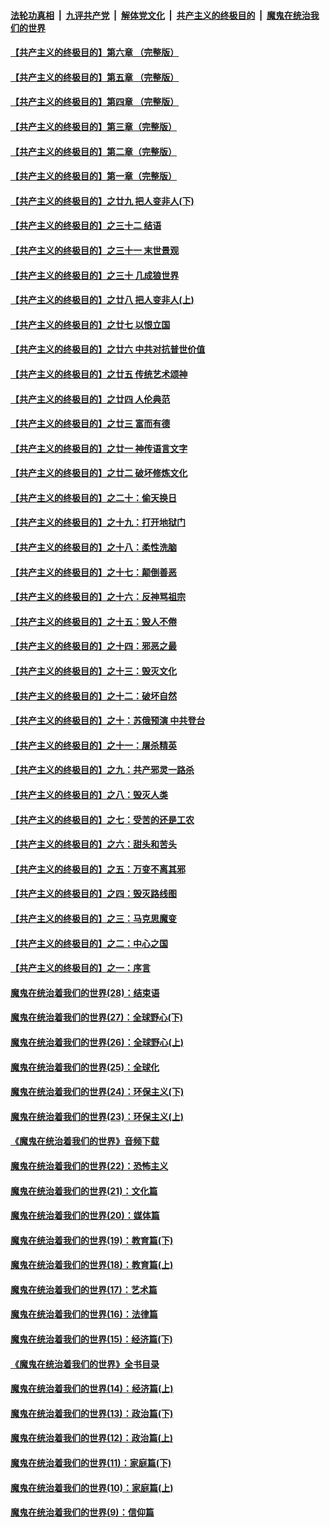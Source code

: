 ####  [法轮功真相](../../../../basic/blob/master/README.md?t=04202301) &nbsp;|&nbsp; [九评共产党](../../../../9ping.md/blob/master/README.md?t=04202301) &nbsp;|&nbsp; [解体党文化](../../../../jtdwh.md/blob/master/README.md?t=04202301)  &nbsp;|&nbsp; [共产主义的终极目的](../../../../gczydzjmd.md/blob/master/README.md?t=04202301) &nbsp;|&nbsp; [魔鬼在统治我们的世界](../../../../mgztzwmdsj.md/blob/master/README.md?t=04202301) 

#### [【共产主义的终极目的】第六章 （完整版）](../pages/nsc422/n11428913.md?t=04202301) 

#### [【共产主义的终极目的】第五章 （完整版）](../pages/nsc422/n11428912.md?t=04202301) 

#### [【共产主义的终极目的】第四章 （完整版）](../pages/nsc422/n11428907.md?t=04202301) 

#### [【共产主义的终极目的】第三章（完整版）](../pages/nsc422/n11428848.md?t=04202301) 

#### [【共产主义的终极目的】第二章（完整版）](../pages/nsc422/n11428831.md?t=04202301) 

#### [【共产主义的终极目的】第一章（完整版）](../pages/nsc422/n11417651.md?t=04202301) 

#### [【共产主义的终极目的】之廿九 把人变非人(下)](../pages/nsc422/n11344140.md?t=04202301) 

#### [【共产主义的终极目的】之三十二 结语](../pages/nsc422/n11360535.md?t=04202301) 

#### [【共产主义的终极目的】之三十一 末世景观](../pages/nsc422/n11351129.md?t=04202301) 

#### [【共产主义的终极目的】之三十 几成狼世界](../pages/nsc422/n11348280.md?t=04202301) 

#### [【共产主义的终极目的】之廿八 把人变非人(上)](../pages/nsc422/n11340492.md?t=04202301) 

#### [【共产主义的终极目的】之廿七 以恨立国](../pages/nsc422/n11336944.md?t=04202301) 

#### [【共产主义的终极目的】之廿六 中共对抗普世价值](../pages/nsc422/n11324785.md?t=04202301) 

#### [【共产主义的终极目的】之廿五 传统艺术颂神](../pages/nsc422/n11296396.md?t=04202301) 

#### [【共产主义的终极目的】之廿四 人伦典范](../pages/nsc422/n11296397.md?t=04202301) 

#### [【共产主义的终极目的】之廿三 富而有德](../pages/nsc422/n11283598.md?t=04202301) 

#### [【共产主义的终极目的】之廿一 神传语言文字](../pages/nsc422/n11263265.md?t=04202301) 

#### [【共产主义的终极目的】之廿二 破坏修炼文化](../pages/nsc422/n11245728.md?t=04202301) 

#### [【共产主义的终极目的】之二十：偷天换日](../pages/nsc422/n11238846.md?t=04202301) 

#### [【共产主义的终极目的】之十九：打开地狱门](../pages/nsc422/n11206376.md?t=04202301) 

#### [【共产主义的终极目的】之十八：柔性洗脑](../pages/nsc422/n11199994.md?t=04202301) 

#### [【共产主义的终极目的】之十七：颠倒善恶](../pages/nsc422/n11179782.md?t=04202301) 

#### [【共产主义的终极目的】之十六：反神骂祖宗](../pages/nsc422/n11166798.md?t=04202301) 

#### [【共产主义的终极目的】之十五：毁人不倦](../pages/nsc422/n11166792.md?t=04202301) 

#### [【共产主义的终极目的】之十四：邪恶之最](../pages/nsc422/n11150249.md?t=04202301) 

#### [【共产主义的终极目的】之十三：毁灭文化](../pages/nsc422/n11135227.md?t=04202301) 

#### [【共产主义的终极目的】之十二：破坏自然](../pages/nsc422/n11135214.md?t=04202301) 

#### [【共产主义的终极目的】之十：苏俄预演 中共登台](../pages/nsc422/n11118424.md?t=04202301) 

#### [【共产主义的终极目的】之十一：屠杀精英](../pages/nsc422/n11118442.md?t=04202301) 

#### [【共产主义的终极目的】之九：共产邪灵一路杀](../pages/nsc422/n11114139.md?t=04202301) 

#### [【共产主义的终极目的】之八：毁灭人类](../pages/nsc422/n11108503.md?t=04202301) 

#### [【共产主义的终极目的】之七：受苦的还是工农](../pages/nsc422/n11101809.md?t=04202301) 

#### [【共产主义的终极目的】之六：甜头和苦头](../pages/nsc422/n11096971.md?t=04202301) 

#### [【共产主义的终极目的】之五：万变不离其邪](../pages/nsc422/n11091285.md?t=04202301) 

#### [【共产主义的终极目的】之四：毁灭路线图](../pages/nsc422/n11086284.md?t=04202301) 

#### [【共产主义的终极目的】之三：马克思魔变](../pages/nsc422/n11061941.md?t=04202301) 

#### [【共产主义的终极目的】之二：中心之国](../pages/nsc422/n11047728.md?t=04202301) 

#### [【共产主义的终极目的】之一：序言](../pages/nsc422/n11086077.md?t=04202301) 

#### [魔鬼在统治着我们的世界(28)：结束语](../pages/nsc422/n10936246.md?t=04202301) 

#### [魔鬼在统治着我们的世界(27)：全球野心(下)](../pages/nsc422/n10928319.md?t=04202301) 

#### [魔鬼在统治着我们的世界(26)：全球野心(上)](../pages/nsc422/n10900318.md?t=04202301) 

#### [魔鬼在统治着我们的世界(25)：全球化](../pages/nsc422/n10788205.md?t=04202301) 

#### [魔鬼在统治着我们的世界(24)：环保主义(下)](../pages/nsc422/n10695307.md?t=04202301) 

#### [魔鬼在统治着我们的世界(23)：环保主义(上)](../pages/nsc422/n10688613.md?t=04202301) 

#### [《魔鬼在统治着我们的世界》音频下载](../pages/nsc422/n10635553.md?t=04202301) 

#### [魔鬼在统治着我们的世界(22)：恐怖主义](../pages/nsc422/n10614727.md?t=04202301) 

#### [魔鬼在统治着我们的世界(21)：文化篇](../pages/nsc422/n10597706.md?t=04202301) 

#### [魔鬼在统治着我们的世界(20)：媒体篇](../pages/nsc422/n10586579.md?t=04202301) 

#### [魔鬼在统治着我们的世界(19)：教育篇(下)](../pages/nsc422/n10564808.md?t=04202301) 

#### [魔鬼在统治着我们的世界(18)：教育篇(上)](../pages/nsc422/n10526970.md?t=04202301) 

#### [魔鬼在统治着我们的世界(17)：艺术篇](../pages/nsc422/n10499093.md?t=04202301) 

#### [魔鬼在统治着我们的世界(16)：法律篇](../pages/nsc422/n10485969.md?t=04202301) 

#### [魔鬼在统治着我们的世界(15)：经济篇(下)](../pages/nsc422/n10469975.md?t=04202301) 

#### [《魔鬼在统治着我们的世界》全书目录](../pages/nsc422/n10464261.md?t=04202301) 

#### [魔鬼在统治着我们的世界(14)：经济篇(上)](../pages/nsc422/n10457370.md?t=04202301) 

#### [魔鬼在统治着我们的世界(13)：政治篇(下)](../pages/nsc422/n10448270.md?t=04202301) 

#### [魔鬼在统治着我们的世界(12)：政治篇(上)](../pages/nsc422/n10444576.md?t=04202301) 

#### [魔鬼在统治着我们的世界(11)：家庭篇(下)](../pages/nsc422/n10440961.md?t=04202301) 

#### [魔鬼在统治着我们的世界(10)：家庭篇(上)](../pages/nsc422/n10435448.md?t=04202301) 

#### [魔鬼在统治着我们的世界(9)：信仰篇](../pages/nsc422/n10432159.md?t=04202301) 

